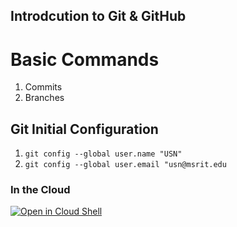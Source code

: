 ## Introdcution to Git & GitHub
# Basic Commands
1. Commits
2. Branches

## Git Initial Configuration
1. `git config --global user.name "USN"`
2. `git config --global user.email "usn@msrit.edu`

### In the Cloud

[![Open in Cloud Shell](https://gstatic.com/cloudssh/images/open-btn.svg)](https://console.cloud.google.com/cloudshell/editor?cloudshell_git_repo=https://https://github.com/ritcsecourses/GitMasteryDrills)
